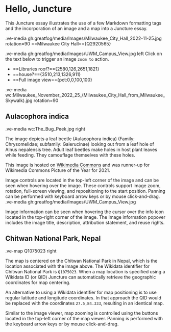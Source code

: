 # Hello, Juncture

This Juncture essay illustrates the use of a few Markdown formatting tags and the incorporation of an image and a map into a Juncture essay.

.ve-media gh:greatfog/media/Images/Milwaukee_City_Hall_2022-11-25.jpg rotation=90 
==Milwaukee City Hall=={Q2920565} 

.ve-media gh:greatfog/media/Images/UWM_Campus_View.jpg left
Click on the text below to trigger an image `zoom to` action.
- ==Libraries roof?=={2580,126,2651,1821}
- ==house?=={3510,213,1326,911}
- ==Full image view=={pct:0,0,100,100}

.ve-media wc:Milwaukee_November_2022_25_(Milwaukee_City_Hall_from_Milwaukee_Skywalk).jpg rotation=90

              
## Aulacophora indica

.ve-media wc:The_Bug_Peek.jpg right

The image depicts a leaf beetle (Aulacophora indica) (Family: Chrysomelidae; subfamily: Galerucinae) looking out from a leaf hole of Alnus nepalensis tree. Adult leaf beetles make holes in host plant leaves while feeding. They camouflage themselves with these holes.

This image is hosted on [Wikimedia Commons](https://commons.wikimedia.org/wiki/File:The_Bug_Peek.jpg) and was runner-up for Wikimedia Commons Picture of the Year for 2021.

Image controls are located in the top-left corner of the image and can be seen when hovering over the image.  These controls support image zoom, rotation, full-screen viewing, and repositioning to the start position.  Panning can be performed with keyboard arrow keys or by mouse click-and-drag.
.ve-media gh:greatfog/media/Images/UWM_Campus_View.jpg

Image information can be seen when hovering the cursor over the info icon located in the top-right corner of the image.  The Image information popover includes the image title, description, attribution statement, and reuse rights.

## Chitwan National Park, Nepal

.ve-map Q1075023 right

The map is centered on the Chitwan National Park in Nepal, which is the location associated with the image above.  The Wikidata identifier for Chitwan National Park is `Q1075023`.  When a map location is specified using a Wikidata ID (or QID) Juncture can automatically retrieve the geographic coordinates for map centering.

An alternative to using a Wikidata identifier for map positioning is to use regular latitude and longitude coordinates.  In that approach the QID would be replaced with the coordinates `27.5,84.333`, resulting in an identical map.

Similar to the image viewer, map zooming is controlled using the buttons located in the top-left corner of the map viewer.  Panning is performed with the keyboard arrow keys or by mouse click-and-drag.

